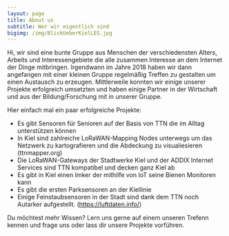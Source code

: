 ```yaml
---
layout: page
title: About us
subtitle: Wer wir eigentlich sind
bigimg: /img/BlickUeberKielLES.jpg
---
```


Hi, wir sind eine bunte Gruppe aus Menschen der verschiedensten Alters, Arbeits und Interessengebiete die alle zusammen Interesse an dem Internet der Dinge mitbringen. Irgendwann im Jahre 2018 haben wir dann angefangen mit einer kleinen Gruppe regelmäßig Treffen zu gestalten um einen Austausch zu erzeugen. Mittlerweile konnten wir einige unserer Projekte erfolgreich umsetzten und haben einige Partner in der Wirtschaft und aus der Bildung/Forschung mit in unserer Gruppe.

Hier einfach mal ein paar erfolgreiche Projekte:

- Es gibt Sensoren für Senioren auf der Basis von TTN die im Alltag unterstützen können
- In Kiel sind zahlreiche LoRaWAN-Mapping Nodes unterwegs um das Netzwerk zu kartografieren und die Abdeckung zu visualiesieren (ttnmapper.org)
- Die LoRaWAN-Gateways der Stadtwerke Kiel und der ADDIX Internet Services sind TTN kompatibel und decken ganz Kiel ab
- Es gibt in Kiel einen Imker der mithilfe von IoT seine Bienen Monitoren kann
- Es gibt die ersten Parksensoren an der Kiellinie
- Einige Feinstaubsensoren in der Stadt sind dank dem TTN noch Autarker aufgestellt. (https://luftdaten.info/)

Du möchtest mehr Wissen? Lern uns gerne auf einem unseren Trefenn kennen und frage uns oder lass dir unsere Projekte vorführen. 
